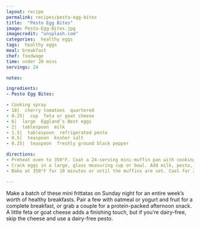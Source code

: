 ```yaml
---
layout: recipe
permalink: recipes/pesto-egg-bites
title:  "Pesto Egg Bites"
image: Pesto-Egg-Bites.jpg
imagecredit: "unsplash.com"
categories:  healthy eggs
tags:  healthy eggs
meal: breakfast
chef: foodwage
time: under 20 mins
servings: 24

notes:

ingredients:
- Pesto Egg Bites:

- Cooking spray
- 18|  cherry tomatoes  quartered
- 0.25|  cup  feta or goat cheese
- 6|  large  Eggland’s Best eggs
- 2|  tablespoon  milk
- 1.5|  tablespoon  refrigerated pesto
- 0.5|  teaspoon  kosher salt
- 0.25|  teaspoon  freshly ground black pepper

directions:
- Preheat oven to 350°F. Coat a 24-serving mini-muffin pan with cooking spray. Evenly divide the quartered tomatoes among the muffin cups, and top each with 0.5 teaspoon feta or goat cheese.
- Crack eggs in a large, glass measuring cup or bowl. Add milk, pesto, salt and pepper; whisk to combine. Divide mixture evenly among muffin cups.
- Bake at 350°F for 10 minutes or until the muffins are set. Cool for 2–3 minutes; remove the muffins from the pan and cool on a wire rack.

---
```


Make a batch of these mini frittatas on Sunday night for an entire week’s worth of healthy breakfasts. Pair a few with oatmeal or yogurt and fruit for a complete breakfast, or grab a couple for a protein-packed afternoon snack.
A little feta or goat cheese adds a finishing touch, but if you’re dairy-free, skip the cheese and use a dairy-free pesto.
